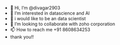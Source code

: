 - 👋 Hi, I’m @divagar2903
- 👀 I’m interested in datascience and AI
- 🌱 i would like to be an data scientist
- 💞️ I’m looking to collaborate with zoho corporation
- 📫 How to reach me +91 8608634253
- thank you!!
